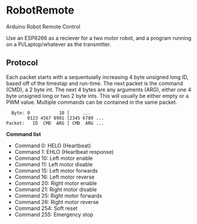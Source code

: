 # RobotRemote
Arduino Robot Remote Control

Use an ESP8266 as a reciever for a two motor robot, and a program running on a Pi/Laptop/whatever as the transmitter.

## Protocol

Each packet starts with a sequentuially increasing 4 byte unsigned long ID, based off of the timestap and run-time. The next packet is the command (CMD), a 2 byte int. The next 4 bytes are any arguments (ARG), either one 4 byte unsigned long or two 2 byte ints. This will usually be either empty or a PWM value. Multiple commands can be contained in the same packet.

```
  Byte: 0           10 [     ...
        0123 4567 8901 [2345 6789 ...
Packet:   ID  CMD  ARG [ CMD  ARG ...
```

**Command list**

* Command 0: HELO (Heartbeat) 
* Command 1: EHLO (Heartbeat response)
* Command 10: Left motor enable
* Command 11: Left motor disable
* Command 15: Left motor forwards
* Command 16: Left motor reverse
* Command 20: Right motor enable
* Command 21: Right motor disable
* Command 25: Right motor forwards
* Command 26: Right motor reverse
* Command 254: Soft reset
* Command 255: Emergency stop

